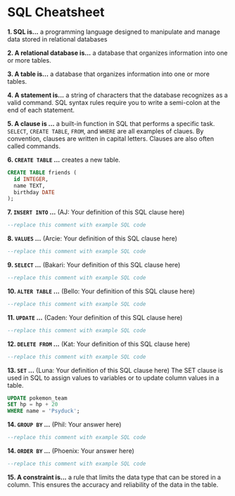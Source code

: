 # SQL Cheatsheet

**1. SQL is...**
a programming language designed to manipulate and manage data stored in relational databases

**2. A relational database is...**
a database that organizes information into one or more tables.

**3. A table is...**
a database that organizes information into one or more tables.

**4. A statement is...**
a string of characters that the database recognizes as a valid command. SQL syntax rules require you to write a semi-colon at the end of each statement.

**5. A clause is ...**
a built-in function in SQL that performs a specific task. `SELECT`, `CREATE TABLE`, `FROM`, and `WHERE` are all examples of claues. By convention, clauses are written in capital letters. Clauses are also often called commands.

**6. `CREATE TABLE` ...**
creates a new table.

```sql
CREATE TABLE friends (
  id INTEGER,
  name TEXT,
  birthday DATE
);
```

**7. `INSERT INTO` ...**
(AJ: Your definition of this SQL clause here)

```sql
--replace this comment with example SQL code
```

**8. `VALUES` ...**
(Arcie: Your definition of this SQL clause here)

```sql
--replace this comment with example SQL code
```

**9. `SELECT` ...**
(Bakari: Your definition of this SQL clause here)

```sql
--replace this comment with example SQL code
```

**10. `ALTER TABLE` ...**
(Bello: Your definition of this SQL clause here)

```sql
--replace this comment with example SQL code
```

**11. `UPDATE` ...**
(Caden: Your definition of this SQL clause here)

```sql
--replace this comment with example SQL code
```

**12. `DELETE FROM` ...**
(Kat: Your definition of this SQL clause here)

```sql
--replace this comment with example SQL code
```

**13. `SET` ...**
(Luna: Your definition of this SQL clause here)
The SET clause is used in SQL to assign values to variables or to update column values in a table.
```sql
UPDATE pokemon_team
SET hp = hp + 20
WHERE name = 'Psyduck';
```

**14. `GROUP BY` ...**
(Phil: Your answer here)

```sql
--replace this comment with example SQL code
```

**14. `ORDER BY` ...**
(Phoenix: Your answer here)

```sql
--replace this comment with example SQL code
```

**15. A constraint is...**
a rule that limits the data type that can be stored in a column. This ensures the accuracy and reliability of the data in the table.
